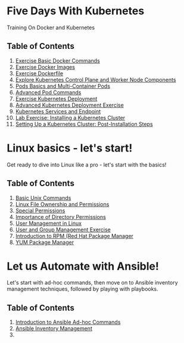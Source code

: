 # Five Days With Kubernetes
Training On Docker and Kubernetes

## Table of Contents

1.  [Exercise Basic Docker Commands](https://lab.rajith.in/Docker_and_Kubernetes_Lab/1-ExerciseBasicDockerCommands.html)
2.  [Exercise Docker Images](https://lab.rajith.in/Docker_and_Kubernetes_Lab/2-ExerciseDockerImages.html)
3.  [Exercise Dockerfile](https://lab.rajith.in/Docker_and_Kubernetes_Lab/3-ExerciseDockerfile.html)
4.  [Explore Kubernetes Control Plane and Worker Node Components](https://lab.rajith.in/Docker_and_Kubernetes_Lab/4-FamiliarsWithKubernetesControlplaneAndWorkernodeComponents.html)
5.  [Pods Basics and Multi-Container Pods](https://lab.rajith.in/Docker_and_Kubernetes_Lab/5-ExercisePodsBasics.html)
6.  [Advanced Pod Commands ](https://lab.rajith.in/Docker_and_Kubernetes_Lab/6-ExerciseAdvancedPod.html)
7.  [Exercise Kubernetes Deployment ](https://lab.rajith.in/Docker_and_Kubernetes_Lab/7-ExerciseKubernetesDeployment.html)
8.  [Advanced Kubernetes Deployment Exercise](https://lab.rajith.in/Docker_and_Kubernetes_Lab/8-ExerciseRollingUpdateAndrollbacks.html)
9.  [Kubernetes Services and Endpoint](https://lab.rajith.in/Docker_and_Kubernetes_Lab/9-ExerciseKubernetesServicesandEndpoint.html)
10. [Lab Exercise: Installing a Kubernetes Cluster](https://lab.rajith.in/Docker_and_Kubernetes_Lab/10-ExerciseInstallingKubernetesCluster.html)
11. [Setting Up a Kubernetes Cluster: Post-Installation Steps](https://lab.rajith.in/Docker_and_Kubernetes_Lab/11-SettingUpKubernetesCluster.html)



# Linux basics - let's start!

Get ready to dive into Linux like a pro - let's start with the basics!

## Table of Contents
1.  [Basic Unix Commands](https://lab.rajith.in/Basic_Unix_Commands/1-Day1-BasicUnixCommandLab.html)
2.  [Linux File Ownership and Permissions ](https://lab.rajith.in/Basic_Unix_Commands/2-Day2-1-FilePermissionAndownership.html)
2.  [Special Permissions](https://lab.rajith.in/Basic_Unix_Commands/2-Day2-2-SpecialPermissions.html)
2.  [Importance of Directory Permissions](https://lab.rajith.in/Basic_Unix_Commands/2-Day2-3-ImportanceOfDirectoryPermissions.html)
3.  [User Management in Linux](https://lab.rajith.in/Basic_Unix_Commands/3-Day3-1-UserManagementInLinux.html)
3.  [User and Group Management Exercise](https://lab.rajith.in/Basic_Unix_Commands/3-Day3-2-LabExerciseUserandGroupManagement.html)
4.  [Introduction to RPM (Red Hat Package Manager](https://lab.rajith.in/Basic_Unix_Commands/4-Day4-1-IntroductionRedHatPackageManager.html)
4.  [YUM Package Manager](https://lab.rajith.in/Basic_Unix_Commands/4-Day4-2-YUMPackageManager.html)



# Let us Automate with Ansible!

Let's start with ad-hoc commands, then move on to Ansible inventory management techniques, followed by playing with playbooks.


## Table of Contents
1. [Introduction to Ansible Ad-hoc Commands](https://lab.rajith.in/Ansible/1-Day1-1AnsibleAd-hocCommands.html)
2. [Ansible Inventory Management](https://lab.rajith.in/Ansible/1-Day1-2-AnsibleInventoryManagement.html)
2. 
